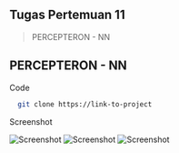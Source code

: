 ## Tugas Pertemuan 11
> PERCEPTERON - NN

## PERCEPTERON - NN
Code


```bash
  git clone https://link-to-project
```
Screenshot

![Screenshot](https://github.com/anamrepida/MachineLearning/blob/main/Tugas%20Pertemuan%211/img/01.png)
![Screenshot](https://github.com/anamrepida/MachineLearning/blob/main/Tugas%20Pertemuan%211/img/02.png)
![Screenshot](https://github.com/anamrepida/MachineLearning/blob/main/Tugas%20Pertemuan%211/img/03.png)